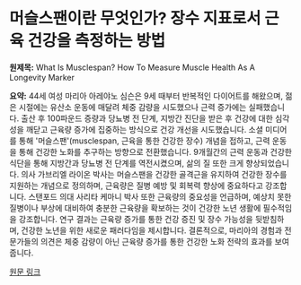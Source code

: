# 머슬스팬이란 무엇인가? 장수 지표로서 근육 건강을 측정하는 방법

**원제목:** What Is Musclespan? How To Measure Muscle Health As A Longevity Marker

**요약:** 44세 여성 마리아 아레야노 심슨은 9세 때부터 반복적인 다이어트를 해왔으며, 젊은 시절에는 유산소 운동에 매달려 체중 감량을 시도했으나 근력 증가에는 실패했습니다. 출산 후 100파운드 증량과 당뇨병 전 단계, 지방간 진단을 받은 후 건강에 대한 심각성을 깨닫고 근육량 증가에 집중하는 방식으로 건강 개선을 시도했습니다.  소셜 미디어를 통해 '머슬스팬'(musclespan, 근육을 통한 건강한 장수) 개념을 접하고, 근력 운동을 통해 건강한 노화를 추구하는 방향으로 전환했습니다. 9개월간의 근력 운동과 건강한 식단을 통해 지방간과 당뇨병 전 단계를 역전시켰으며, 삶의 질 또한 크게 향상되었습니다.  의사 가브리엘 라이온 박사는 머슬스팬을 건강한 골격근을 유지하여 건강한 장수를 지원하는 개념으로 정의하며, 근육량은 질병 예방 및 회복력 향상에 중요하다고 강조합니다. 스탠포드 의대 사리타 케마니 박사 또한 근육량의 중요성을 언급하며, 예상치 못한 질병이나 부상에 대비하여 충분한 근육량을 확보하는 것이 건강한 노년 생활에 필수적임을 강조합니다. 연구 결과는 근육량 증가를 통한 건강 증진 및 장수 가능성을 뒷받침하며, 건강한 노년을 위한 새로운 패러다임을 제시합니다.  결론적으로, 마리아의 경험과 전문가들의 의견은  체중 감량이 아닌 근육량 증가를 통한 건강한 노화 전략의 효과를 보여줍니다.

[원문 링크](https://www.womenshealthmag.com/fitness/a65467560/musclespan-longevity/)
